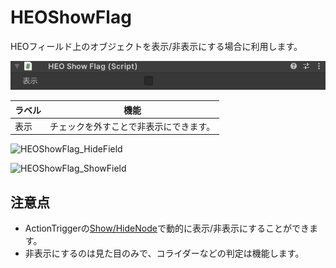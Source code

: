 # HEOShowFlag

HEOフィールド上のオブジェクトを表示/非表示にする場合に利用します。

![HEOShowFlag](img/HEOShowFlagJP.png)

| ラベル | 機能 |
| ---- | ---- |
| 表示 | チェックを外すことで非表示にできます。| 

![HEOShowFlag_HideField](img/HEOShowFlag_HideField.png)

![HEOShowFlag_ShowField](img/HEOShowFlag_ShowField.png)

## 注意点
- ActionTriggerの[Show/HideNode](../Unity/ShowHideNode.ja.md)で動的に表示/非表示にすることができます。
- 非表示にするのは見た目のみで、コライダーなどの判定は機能します。

